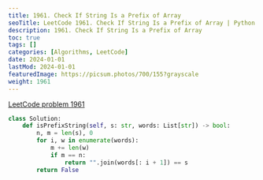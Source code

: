 ```yaml
---
title: 1961. Check If String Is a Prefix of Array
seoTitle: LeetCode 1961. Check If String Is a Prefix of Array | Python solution and explanation
description: 1961. Check If String Is a Prefix of Array
toc: true
tags: []
categories: [Algorithms, LeetCode]
date: 2024-01-01
lastMod: 2024-01-01
featuredImage: https://picsum.photos/700/155?grayscale
weight: 1961
---
```


[LeetCode problem 1961](https://leetcode.com/problems/check-if-string-is-a-prefix-of-array/)

```python
class Solution:
    def isPrefixString(self, s: str, words: List[str]) -> bool:
        n, m = len(s), 0
        for i, w in enumerate(words):
            m += len(w)
            if m == n:
                return "".join(words[: i + 1]) == s
        return False

```

